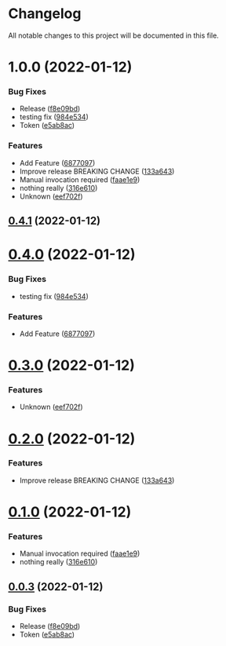 # Changelog

All notable changes to this project will be documented in this file.

# 1.0.0 (2022-01-12)


### Bug Fixes

* Release ([f8e09bd](https://github.com/bbernays/changelog-automation-test/commit/f8e09bde95ebed6c7e0eb5f693d1b799373db020))
* testing fix ([984e534](https://github.com/bbernays/changelog-automation-test/commit/984e534d747fbd7451b198f35a22bedeae2ff7da))
* Token ([e5ab8ac](https://github.com/bbernays/changelog-automation-test/commit/e5ab8acd0c25118d00b46b3949c5e9e9b5912f94))


### Features

* Add Feature ([6877097](https://github.com/bbernays/changelog-automation-test/commit/687709722e7d3baf436260112d9710fd84fb7061))
* Improve release BREAKING CHANGE ([133a643](https://github.com/bbernays/changelog-automation-test/commit/133a643057adf6fb9c444ebf87b3fc23c0e761c9))
* Manual invocation required ([faae1e9](https://github.com/bbernays/changelog-automation-test/commit/faae1e9bc020e0f837077ef0b15e26a97dd17f03))
* nothing really ([316e610](https://github.com/bbernays/changelog-automation-test/commit/316e6102004c784523a8b799c082f3d0c456ad31))
* Unknown ([eef702f](https://github.com/bbernays/changelog-automation-test/commit/eef702f61b70d183bdfce21ff1878e4c3c971dee))

## [0.4.1](https://github.com/bbernays/changelog-automation-test/compare/v0.4.0...v0.4.1) (2022-01-12)

# [0.4.0](https://github.com/bbernays/changelog-automation-test/compare/v0.3.0...v0.4.0) (2022-01-12)


### Bug Fixes

* testing fix ([984e534](https://github.com/bbernays/changelog-automation-test/commit/984e534d747fbd7451b198f35a22bedeae2ff7da))


### Features

* Add Feature ([6877097](https://github.com/bbernays/changelog-automation-test/commit/687709722e7d3baf436260112d9710fd84fb7061))

# [0.3.0](https://github.com/bbernays/changelog-automation-test/compare/v0.2.0...v0.3.0) (2022-01-12)


### Features

* Unknown ([eef702f](https://github.com/bbernays/changelog-automation-test/commit/eef702f61b70d183bdfce21ff1878e4c3c971dee))

# [0.2.0](https://github.com/bbernays/changelog-automation-test/compare/v0.1.0...v0.2.0) (2022-01-12)


### Features

* Improve release BREAKING CHANGE ([133a643](https://github.com/bbernays/changelog-automation-test/commit/133a643057adf6fb9c444ebf87b3fc23c0e761c9))

# [0.1.0](https://github.com/bbernays/changelog-automation-test/compare/v0.0.3...v0.1.0) (2022-01-12)


### Features

* Manual invocation required ([faae1e9](https://github.com/bbernays/changelog-automation-test/commit/faae1e9bc020e0f837077ef0b15e26a97dd17f03))
* nothing really ([316e610](https://github.com/bbernays/changelog-automation-test/commit/316e6102004c784523a8b799c082f3d0c456ad31))

## [0.0.3](https://github.com/bbernays/changelog-automation-test/compare/v0.0.2...v0.0.3) (2022-01-12)


### Bug Fixes

* Release ([f8e09bd](https://github.com/bbernays/changelog-automation-test/commit/f8e09bde95ebed6c7e0eb5f693d1b799373db020))
* Token ([e5ab8ac](https://github.com/bbernays/changelog-automation-test/commit/e5ab8acd0c25118d00b46b3949c5e9e9b5912f94))
